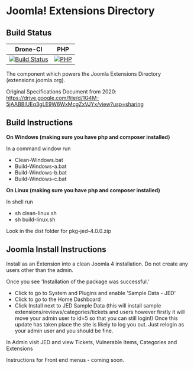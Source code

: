 Joomla! Extensions Directory
============================

Build Status
---------------------
| Drone-CI                                                                                                                                                                  |  PHP           |
|---------------------------------------------------------------------------------------------------------------------------------------------------------------------------|  ------------- |
| [![Build Status](http://ci.joomla.org/api/badges/joomla-projects/Joomla-Extension-Directory/status.svg)](http://ci.joomla.org/joomla-projects/Joomla-Extension-Directory) | [![PHP](https://img.shields.io/badge/PHP-V8.1.0-green)](https://www.php.net/) |

The component which powers the Joomla Extensions Directory (extensions.joomla.org).

Original Specifications Document from 2020: https://drive.google.com/file/d/1G4M-5jAABBIUEq3gLE9W6WxMcgZxVJYx/view?usp=sharing

Build Instructions
------------------
**On Windows (making sure you have php and composer installed)**

In a command window run
* Clean-Windows.bat
* Build-Windows-a.bat
* Build-Windows-b.bat
* Build-Windows-c.bat

**On Linux (making sure you have php and composer installed)**

In shell run
* sh clean-linux.sh
* sh build-linux.sh

Look in the dist folder for pkg-jed-4.0.0.zip

Joomla Install Instructions
--
Install as an Extension into a clean Joomla 4 installation. Do not create any users other than the admin.

Once you see 'Installation of the package was successful.'

* Click to go to System and Plugins and enable 'Sample Data - JED'
* Click to go to the Home Dashboard
* Click Install next to JED Sample Data (this will install sample extensions/reviews/categories/tickets and users however firstly it will move your admin user to id=5 so that you can still login!) Once this update has taken place the site is likely to log you out. Just relogin as your admin user and you should be fine.

In Admin visit JED and view Tickets, Vulnerable Items, Categories and Extensions

Instructions for Front end menus - coming soon.
